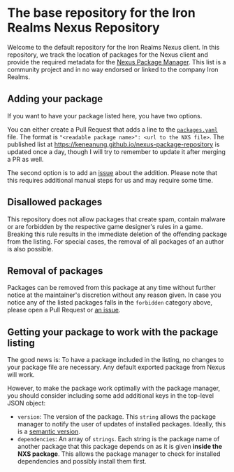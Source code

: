 # The base repository for the Iron Realms Nexus Repository

Welcome to the default repository for the Iron Realms Nexus client. In this repository, we track the location of packages for the Nexus client and provide the required metadata for the [Nexus Package Manager](https://keneanung.github.io/nexus-package-manager/). This list is a community project and in no way endorsed or linked to the company Iron Realms.

## Adding your package

If you want to have your package listed here, you have two options.

You can either create a Pull Request that adds a line to the [`packages.yaml`](https://github.com/keneanung/nexus-package-repository/blob/development/packages.yaml) file. The format is `"<readable package name>": <url to the NXS file>`. The published list at <https://keneanung.github.io/nexus-package-repository> is updated once a day, though I will try to remember to update it after merging a PR as well.

The second option is to add an [issue](https://github.com/keneanung/nexus-package-repository/issues/new?template=new_package.yml) about the addition. Please note that this requires additional manual steps for us and may require some time.

## Disallowed packages

This repository does not allow packages that create spam, contain malware or are forbidden by the respective game designer's rules in a game. Breaking this rule results in the immediate deletion of the offending package from the listing. For special cases, the removal of all packages of an author is also possible.

## Removal of packages

Packages can be removed from this package at any time without further notice at the maintainer's discretion without any reason given. In case you notice any of the listed packages falls in the `forbidden` category above, please open a Pull Request or [an issue](https://github.com/keneanung/nexus-package-repository/issues/new?template=package_takedown.yml).

## Getting your package to work with the package listing

The good news is: To have a package included in the listing, no changes to your package file are necessary. Any default exported package from Nexus will work.

However, to make the package work optimally with the package manager, you should consider including some add additional keys in the top-level JSON object:

- `version`: The version of the package. This `string` allows the package manager to notify the user of updates of installed packages. Ideally, this is a [semantic version](https://semver.org/).
- `dependencies`: An array of `strings`. Each string is the package name of another package that this package depends on as it is given **inside the NXS package**. This allows the package manager to check for installed dependencies and possibly install them first.
